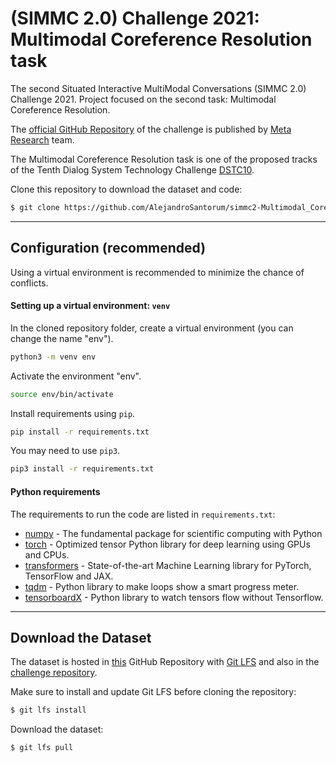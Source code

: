 # (SIMMC 2.0) Challenge 2021: Multimodal Coreference Resolution task
The second Situated Interactive MultiModal Conversations (SIMMC 2.0) Challenge 2021. Project focused on the second task: Multimodal Coreference Resolution.

The [official GitHub Repository](https://github.com/facebookresearch/simmc2) of the challenge is published by [Meta Research](https://github.com/facebookresearch) team.

The Multimodal Coreference Resolution task is one of the proposed tracks of the Tenth Dialog System Technology Challenge [DSTC10](https://sites.google.com/dstc.community/dstc10/home).

Clone this repository to download the dataset and code:
```bash
$ git clone https://github.com/AlejandroSantorum/simmc2-Multimodal_Coreference_Resolution.git
```

----------------------------------------------
## Configuration (recommended)

Using a virtual environment is recommended to minimize the chance of conflicts.

#### Setting up a virtual environment: `venv`

In the cloned repository folder, create a virtual environment (you can change the name "env").
```bash
python3 -m venv env
```

Activate the environment "env".
```bash
source env/bin/activate
```

Install requirements using `pip`.
```bash
pip install -r requirements.txt
```
You may need to use `pip3`.
```bash
pip3 install -r requirements.txt
```

#### Python requirements
The requirements to run the code are listed in `requirements.txt`:
* [numpy](https://github.com/numpy/numpy) - The fundamental package for scientific computing with Python
* [torch](https://pytorch.org/) - Optimized tensor Python library for deep learning using GPUs and CPUs.
* [transformers](https://huggingface.co/docs/transformers/index) - State-of-the-art Machine Learning library for PyTorch, TensorFlow and JAX.
* [tqdm](https://github.com/tqdm/tqdm) - Python library to make loops show a smart progress meter.
* [tensorboardX](https://pypi.org/project/tensorboardX/) - Python library to watch tensors flow without Tensorflow.


----------------------------------------------
## Download the Dataset
The dataset is hosted in [this](https://github.com/AlejandroSantorum/simmc2-Multimodal_Coreference_Resolution) GitHub Repository with [Git LFS](https://git-lfs.github.com/) and also in the [challenge repository](https://github.com/facebookresearch/simmc2/tree/main/data). 

Make sure to install and update Git LFS before cloning the repository:
```bash
$ git lfs install
```

Download the dataset:
```bash
$ git lfs pull
```

